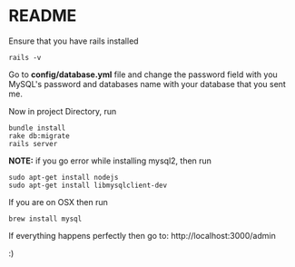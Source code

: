 README
=========

Ensure that you have rails installed
```
rails -v
```

Go to **config/database.yml** file and change the password field with you MySQL's password and databases name with your database that you sent me.<br>

Now in project Directory, run
```
bundle install
rake db:migrate
rails server
```

**NOTE:** if you go error while installing mysql2, then run
```
sudo apt-get install nodejs
sudo apt-get install libmysqlclient-dev
```
If you are on OSX then run
```
brew install mysql
```

If everything happens perfectly then go to:
http://localhost:3000/admin

:)